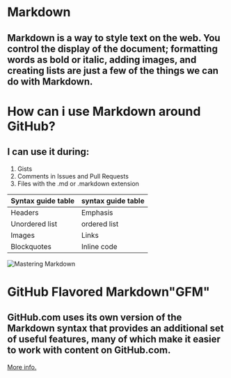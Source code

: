 # Markdown

## Markdown is a way to style text on the web. You control the display of the document; formatting words as bold or italic, adding images, and creating lists are just a few of the things we can do with Markdown.

# How can i use Markdown around GitHub?

## I can use it during:

1. Gists
2. Comments in Issues and Pull Requests
3. Files with the .md or .markdown extension




Syntax guide table | syntax guide table
-------------------|-------------------
Headers            |   Emphasis
Unordered list     |   ordered list
Images             |   Links
Blockquotes        |   Inline code

![Mastering Markdown](https://designshack.net/wp-content/uploads/markdown-8.jpg)


# GitHub Flavored Markdown"GFM"

## GitHub.com uses its own version of the Markdown syntax that provides an additional set of useful features, many of which make it easier to work with content on GitHub.com.


[More info.](https://guides.github.com/features/mastering-markdown/#GitHub-flavored-markdown)
